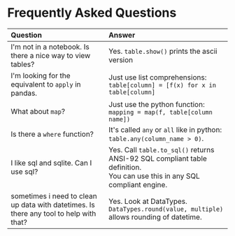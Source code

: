 # Frequently Asked Questions

| Question | Answer |
|:---|:---|
|I'm not in a notebook. Is there a nice way to view tables?| Yes. `table.show()` prints the ascii version |
| I'm looking for the equivalent to `apply` in pandas. | Just use list comprehensions: <br>`table[column] = [f(x) for x in table[column]` |
| What about `map`? | Just use the python function:<br> `mapping = map(f, table[column name])` |
| Is there a `where` function? | It's called `any` or `all` like in python:<br> `table.any(column_name > 0)`. |
| I like sql and sqlite. Can I use sql? | Yes. Call `table.to_sql()` returns ANSI-92 SQL compliant table definition.<br>You can use this in any SQL compliant engine. |
| sometimes i need to clean up data with datetimes. Is there any tool to help with that? | Yes. Look at DataTypes.<br>`DataTypes.round(value, multiple)` allows rounding of datetime.